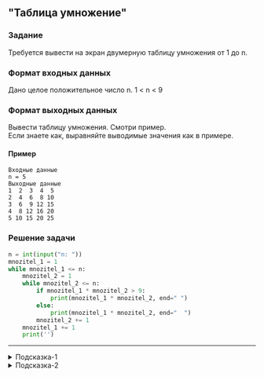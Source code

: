 ## "Таблица умножение"

### Задание

Требуется вывести на экран двумерную таблицу умножения от 1 до n.

### Формат входных данных

Дано целое положительное число n. 1 < n < 9

### Формат выходных данных

Вывести таблицу умножения. Смотри пример.\
Если знаете как, выравняйте выводимые значения как в примере.

#### Пример
```
Входные данные
n = 5
Выходные данные
1  2  3  4  5  
2  4  6  8 10 
3  6  9 12 15 
4  8 12 16 20 
5 10 15 20 25
```

### Решение задачи

```python
n = int(input("n: "))
mnozitel_1 = 1
while mnozitel_1 <= n:
    mnozitel_2 = 1
    while mnozitel_2 <= n:
        if mnozitel_1 * mnozitel_2 > 9:
            print(mnozitel_1 * mnozitel_2, end=" ")
        else:
            print(mnozitel_1 * mnozitel_2, end="  ")
        mnozitel_2 += 1
    mnozitel_1 += 1
    print('')
```

---

<details>
<summary>Подсказка-1</summary>
Для решения задачи вам понадобятся вложенные циклы.

```python
while ...:  # внешний цикл
    while ...:  # внутренний цикл
        ...
```
Внешний цикл будет перебирать числа из диапазона [1, n], а внутренний выводить строку для каждого числа диапазона.
</details>

<details>
<summary>Подсказка-2</summary>
Чтобы выводить значение print'ами на одной строке, используйте:

```python
print(1, end=" ")
print(2, end=" ")
print(3, end=" ")
...
```
</details>
